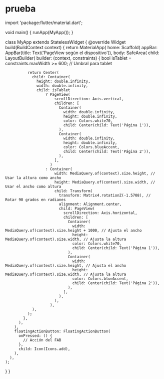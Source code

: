 # prueba

import 'package:flutter/material.dart';

void main() {
  runApp(MyApp());
}

class MyApp extends StatelessWidget {
  @override
  Widget build(BuildContext context) {
    return MaterialApp(
      home: Scaffold(
        appBar: AppBar(title: Text('PageView según el dispositivo')),
        body: SafeArea(
          child: LayoutBuilder(
            builder: (context, constraints) {
              bool isTablet = constraints.maxWidth >= 600; // Umbral para tablet

              return Center(
                child: Container(
                  height: double.infinity,
                  width: double.infinity,
                  child: isTablet
                      ? PageView(
                          scrollDirection: Axis.vertical,
                          children: [
                            Container(
                              width: double.infinity,
                              height: double.infinity,
                              color: Colors.white70,
                              child: Center(child: Text('Página 1')),
                            ),
                            Container(
                              width: double.infinity,
                              height: double.infinity,
                              color: Colors.blueAccent,
                              child: Center(child: Text('Página 2')),
                            ),
                          ],
                        )
                      : Container(
                          width: MediaQuery.of(context).size.height, // Usar la altura como ancho
                          height: MediaQuery.of(context).size.width, // Usar el ancho como altura
                          child: Transform(
                            transform: Matrix4.rotationZ(-1.5708), // Rotar 90 grados en radianes
                            alignment: Alignment.center,
                            child: PageView(
                              scrollDirection: Axis.horizontal,
                              children: [
                                Container(
                                  width: MediaQuery.of(context).size.height + 1000, // Ajusta el ancho
                                  height: MediaQuery.of(context).size.width, // Ajusta la altura
                                  color: Colors.white70,
                                  child: Center(child: Text('Página 1')),
                                ),
                                Container(
                                  width: MediaQuery.of(context).size.height, // Ajusta el ancho
                                  height: MediaQuery.of(context).size.width, // Ajusta la altura
                                  color: Colors.blueAccent,
                                  child: Center(child: Text('Página 2')),
                                ),
                              ],
                            ),
                          ),
                        ),
                ),
              );
            },
          ),
        ),
        floatingActionButton: FloatingActionButton(
          onPressed: () {
            // Acción del FAB
          },
          child: Icon(Icons.add),
        ),
      ),
    );
  }
}
